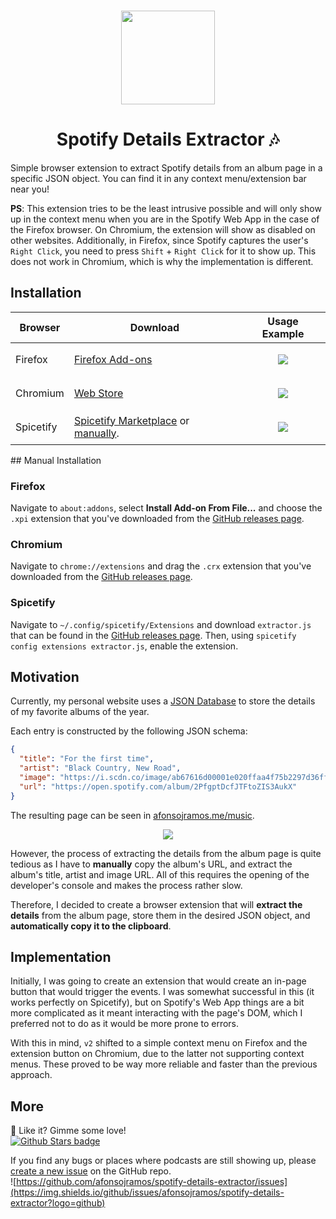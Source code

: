 <h3 align="center"><img src="https://user-images.githubusercontent.com/19473034/147307719-faf4a334-6e5d-4153-8d47-c03c83276e57.png" width="150px"></h3>
<h1 align="center"> Spotify Details Extractor 🎶 </h1>

Simple browser extension to extract Spotify details from an album page in a specific JSON object. You can find it in any context menu/extension bar near you!

**PS**: This extension tries to be the least intrusive possible and will only show up in the context menu when you are in the Spotify Web App in the case of the Firefox browser. On Chromium, the extension will show as disabled on other websites. Additionally, in Firefox, since Spotify captures the user's `Right Click`, you need to press `Shift` + `Right Click` for it to show up. This does not work in Chromium, which is why the implementation is different.

## Installation

<!-- create a copy of the following table but centred -->
<div align="center">



| Browser | Download | Usage Example |
| --- | --- | --- |
| Firefox | [Firefox Add-ons](https://addons.mozilla.org/en-GB/firefox/addon/spotify-details-extractor/) | <p align="center"><img src="https://user-images.githubusercontent.com/19473034/147307876-bc991613-cbe9-472d-9eb3-0389a4defd6e.png"></p> |
| Chromium | [Web Store](https://chrome.google.com/webstore/detail/spotify-details-extractor/kfpkjhjengocbiaipfcbdhpjbaenkanb?hl=en) | <p align="center"><img src="https://user-images.githubusercontent.com/19473034/147306510-e4beba47-4dff-4097-a9cf-c6584e575706.png"></p> |
| Spicetify | [Spicetify Marketplace](https://github.com/spicetify/spicetify-marketplace) or [manually](https://spicetify.app/docs/advanced-usage/extensions). | <p align="center"><img src="https://user-images.githubusercontent.com/19473034/147316727-77960f1e-2e61-4922-bfaa-3a9c6f15811f.png"></p> |

</div>
## Manual Installation

### Firefox

Navigate to `about:addons`, select **Install Add-on From File...** and choose the `.xpi` extension that you've downloaded from the [GitHub releases page](https://github.com/afonsojramos/spotify-details-extractor/releases/latest).

### Chromium

Navigate to `chrome://extensions` and drag the `.crx` extension that you've downloaded from the [GitHub releases page](https://github.com/afonsojramos/spotify-details-extractor/releases/latest).

### Spicetify

Navigate to `~/.config/spicetify/Extensions` and download `extractor.js` that can be found in the [GitHub releases page](https://github.com/afonsojramos/spotify-details-extractor/releases/latest). Then, using `spicetify config extensions extractor.js`, enable the extension.

## Motivation

Currently, my personal website uses a [JSON Database](https://github.com/afonsojramos/afonsojramos.me/blob/main/data/music.json) to store the details of my favorite albums of the year.

Each entry is constructed by the following JSON schema:

```json
{
  "title": "For the first time",
  "artist": "Black Country, New Road",
  "image": "https://i.scdn.co/image/ab67616d00001e020ffaa4f75b2297d36ff1e0ad",
  "url": "https://open.spotify.com/album/2PfgptDcfJTFtoZIS3AukX"
}
```

The resulting page can be seen in [afonsojramos.me/music](afonsojramos.me/music).

<p align="center"><img src="https://user-images.githubusercontent.com/19473034/142782818-40620f75-f867-44b6-84ac-5cafcabbfcc9.png"><p>

However, the process of extracting the details from the album page is quite tedious as I have to **manually** copy the album's URL, and extract the album's title, artist and image URL. All of this requires the opening of the developer's console and makes the process rather slow.

Therefore, I decided to create a browser extension that will **extract the details** from the album page, store them in the desired JSON object, and **automatically copy it to the clipboard**.

## Implementation

Initially, I was going to create an extension that would create an in-page button that would trigger the events. I was somewhat successful in this (it works perfectly on Spicetify), but on Spotify's Web App things are a bit more complicated as it meant interacting with the page's DOM, which I preferred not to do as it would be more prone to errors.

With this in mind, `v2` shifted to a simple context menu on Firefox and the extension button on Chromium, due to the latter not supporting context menus. These proved to be way more reliable and faster than the previous approach.

## More
🌟 Like it? Gimme some love!    
[![Github Stars badge](https://img.shields.io/github/stars/afonsojramos/spotify-details-extractor?logo=github&style=social)](https://github.com/afonsojramos/spotify-details-extractor/)

If you find any bugs or places where podcasts are still showing up, please [create a new issue](https://github.com/afonsojramos/spotify-details-extractor/issues/new/choose) on the GitHub repo.    
![https://github.com/afonsojramos/spotify-details-extractor/issues](https://img.shields.io/github/issues/afonsojramos/spotify-details-extractor?logo=github)
